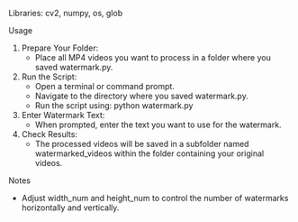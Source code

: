 Libraries: cv2, numpy, os, glob

Usage
1. Prepare Your Folder:
    * Place all MP4 videos you want to process in a folder where you saved watermark.py.
2. Run the Script:
    * Open a terminal or command prompt.
    * Navigate to the directory where you saved watermark.py.
    * Run the script using:
      python watermark.py
3. Enter Watermark Text:
    * When prompted, enter the text you want to use for the watermark.
4. Check Results:
    * The processed videos will be saved in a subfolder named watermarked_videos within the folder containing your original videos.

Notes
* Adjust width_num and height_num to control the number of watermarks horizontally and vertically. 